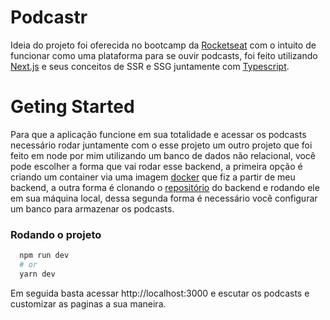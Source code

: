 # Podcastr
Ideia do projeto foi oferecida no bootcamp da [Rocketseat](https://blog.rocketseat.com.br/) com o intuito de funcionar como uma plataforma para se ouvir podcasts, foi feito utilizando [Next.js](https://nextjs.org/) e seus conceitos de SSR e SSG juntamente com [Typescript](https://www.typescriptlang.org/).

# Geting Started
Para que a aplicação funcione em sua totalidade e acessar os podcasts necessário rodar juntamente com o esse projeto um outro projeto que foi feito em node por mim utilizando um banco de dados não relacional, você pode escolher a forma que vai rodar esse backend, a primeira opção é criando um container via uma imagem [docker](https://hub.docker.com/repository/docker/gildofj/podcastr-backend/general) que fiz a partir de meu backend, a outra forma é clonando o [repositório](https://github.com/Gildofj/NLW5-Podcastr-backend) do backend  e rodando ele em sua máquina local, dessa segunda forma é necessário você configurar um banco para armazenar os podcasts.

### Rodando o projeto
```bash
  npm run dev
  # or
  yarn dev
```

Em seguida basta acessar http://localhost:3000 e escutar os podcasts e customizar as paginas a sua maneira.
